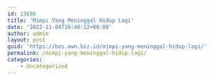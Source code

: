 ```yaml
---
id: 13686
title: 'Mimpi Yang Meninggal Hidup Lagi'
date: '2022-11-04T16:40:12+00:00'
author: admin
layout: post
guid: 'https://bos.awn.biz.id/mimpi-yang-meninggal-hidup-lagi/'
permalink: /mimpi-yang-meninggal-hidup-lagi/
categories:
    - Uncategorized
---
```


